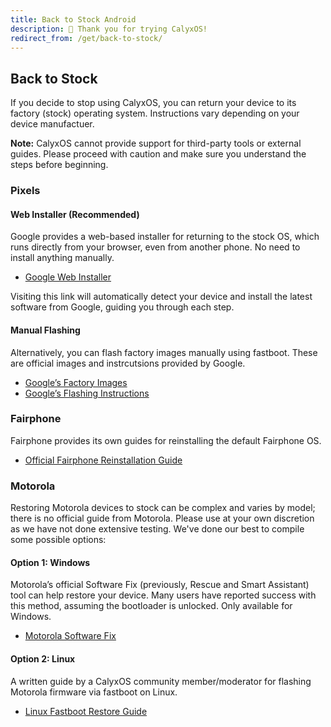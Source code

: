 ```yaml
---
title: Back to Stock Android
description: 🙏 Thank you for trying CalyxOS!
redirect_from: /get/back-to-stock/
---
```


## Back to Stock

If you decide to stop using CalyxOS, you can return your device to its factory (stock) operating system. Instructions vary depending on your device manufactuer.

**Note:** CalyxOS cannot provide support for third-party tools or external guides. Please proceed with caution and make sure you understand the steps before beginning.

### Pixels

#### Web Installer (Recommended)

Google provides a web-based installer for returning to the stock OS, which runs directly from your browser, even from another phone. No need to install anything manually.

* [Google Web Installer](https://flash.android.com/back-to-public)

Visiting this link will automatically detect your device and install the latest software from Google, guiding you through each step.

#### Manual Flashing

Alternatively, you can flash factory images manually using fastboot. These are official images and instrcutsions provided by Google.

* [Google’s Factory Images](https://developers.google.com/android/images)
* [Google’s Flashing Instructions](https://developers.google.com/android/images#instructions)


### Fairphone

Fairphone provides its own guides for reinstalling the default Fairphone OS.

- [Official Fairphone Reinstallation Guide](https://support.fairphone.com/hc/en-us/articles/18896094650513-How-to-manually-install-Android-on-your-Fairphone)


### Motorola

Restoring Motorola devices to stock can be complex and varies by model; there is no official guide from Motorola. Please use at your own discretion as we have not done extensive testing. We've done our best to compile some possible options:

#### Option 1: Windows

Motorola’s official Software Fix (previously, Rescue and Smart Assistant) tool can help restore your device. Many users have reported success with this method, assuming the bootloader is unlocked. Only available for Windows.

* [Motorola Software Fix](https://en-us.support.motorola.com/app/softwarefix)

#### Option 2: Linux

A written guide by a CalyxOS community member/moderator for flashing Motorola firmware via fastboot on Linux.

* [Linux Fastboot Restore Guide](https://gist.github.com/lucasmz-dev/cca7afb146f2908f92eb681b5a4c1e38)
